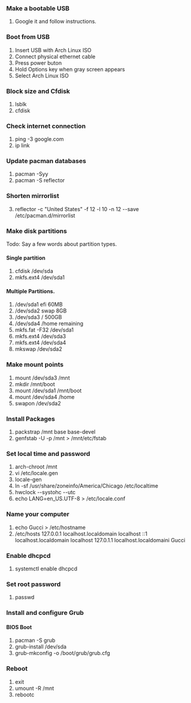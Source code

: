 ### Make a bootable USB
1. Google it and follow instructions.

### Boot from USB
1. Insert USB with Arch Linux ISO
1. Connect physical ethernet cable
1. Press power buton
1. Hold Options key when gray screen appears
1. Select Arch Linux ISO

### Block size and Cfdisk 
1. lsblk
1. cfdisk

### Check internet connection
1. ping -3 google.com
1. ip link

### Update pacman databases
1. pacman -Syy
2. pacman -S reflector

### Shorten mirrorlist 
3. reflector -c "United States" -f 12 -l 10 -n 12 --save /etc/pacman.d/mirrorlist

### Make disk partitions 
Todo: Say a few words about partition types.

#### Single partition
1. cfdisk /dev/sda
1. mkfs.ext4 /dev/sda1

#### Multiple Partitions.
1. /dev/sda1 efi 60MB
1. /dev/sda2 swap 8GB
1. /dev/sda3 / 500GB
1. /dev/sda4 /home remaining
1. mkfs.fat -F32 /dev/sda1
1. mkfs.ext4 /dev/sda3
1. mkfs.ext4 /dev/sda4
1. mkswap /dev/sda2

### Make mount points
1. mount /dev/sda3 /mnt
1. mkdir /mnt/boot
1. mount /dev/sda1 /mnt/boot
1. mount /dev/sda4 /home
1. swapon /dev/sda2

### Install Packages
1. packstrap /mnt base base-devel
1. genfstab -U -p /mnt > /mnt/etc/fstab

### Set local time and password
1. arch-chroot /mnt
1. vi /etc/locale.gen
1. locale-gen
1. ln -sf /usr/share/zoneinfo/America/Chicago /etc/localtime
1. hwclock --systohc --utc
1. echo LANG=en_US.UTF-8 > /etc/locale.conf 

### Name your computer
1. echo Gucci > /etc/hostname
2. /etc/hosts
   127.0.0.1 localhost.localdomain localhost
   ::1       localhost.localdomain localhost
   127.0.1.1 localhost.localdomaini Gucci

### Enable dhcpcd
1. systemctl enable dhcpcd

### Set root password
1. passwd

### Install and configure Grub
#### BIOS Boot
1. pacman -S grub
1. grub-install /dev/sda
1. grub-mkconfig -o /boot/grub/grub.cfg

### Reboot
1. exit
1. umount -R /mnt
1. rebootc
